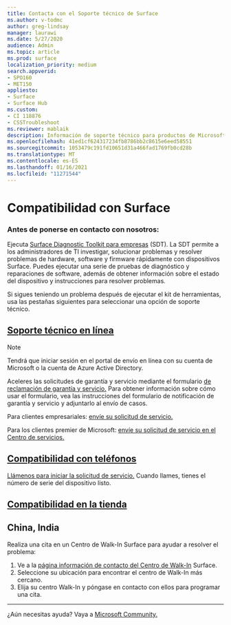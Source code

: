 ```yaml
---
title: Contacta con el Soporte técnico de Surface
ms.author: v-todmc
author: greg-lindsay
manager: laurawi
ms.date: 5/27/2020
audience: Admin
ms.topic: article
ms.prod: surface
localization_priority: medium
search.appverid:
- SPO160
- MET150
appliesto:
- Surface
- Surface Hub
ms.custom:
- CI 118876
- CSSTroubleshoot
ms.reviewer: mablaik
description: Información de soporte técnico para productos de Microsoft Surface y Surface Hub.
ms.openlocfilehash: 41ed1cf624317234fb8786bb2c8615e6eed58551
ms.sourcegitcommit: 1053479c191fd10651d31a466fad1769fb0cd28b
ms.translationtype: MT
ms.contentlocale: es-ES
ms.lasthandoff: 01/16/2021
ms.locfileid: "11271544"
---
```

# Compatibilidad con Surface

### Antes de ponerse en contacto con nosotros:  

Ejecuta [Surface Diagnostic Toolkit para empresas](https://docs.microsoft.com/surface/surface-diagnostic-toolkit-business) (SDT). La SDT permite a los administradores de TI investigar, solucionar problemas y resolver problemas de hardware, software y firmware rápidamente con dispositivos Surface. Puedes ejecutar una serie de pruebas de diagnóstico y reparaciones de software, además de obtener información sobre el estado del dispositivo y instrucciones para resolver problemas. 

Si sigues teniendo un problema después de ejecutar el kit de herramientas, usa las pestañas siguientes para seleccionar una opción de soporte técnico.

## [Soporte técnico en línea](#tab/online)

> [!NOTE]
> Tendrá que iniciar sesión en el portal de envío en línea con su cuenta de Microsoft o la cuenta de Azure Active Directory.  

Aceleres las solicitudes de garantía y servicio mediante el formulario [de reclamación de garantía y servicio.](https://download.microsoft.com/download/2/e/0/2e00e1c2-3f49-4b6a-b605-74a0244cb88b/Warranty_and_Service_Claim_Submission_Form.xlsx) Para obtener información sobre cómo [](warranty-and-service-claim-form.md) usar el formulario, vea las instrucciones del formulario de notificación de garantía y servicio y adjuntarlo al envío de casos.

Para clientes empresariales: [envíe su solicitud de servicio.](https://support.serviceshub.microsoft.com/supportforbusiness/create?sapId=d383b26c-f150-6220-8f1b-e8aa325d9727&hidden=false) 

Para los clientes premier de Microsoft: [envíe su solicitud de servicio en el Centro de servicios.](https://serviceshub.microsoft.com/support/contactsupport) 

 
## [Compatibilidad con teléfonos](#tab/phone)

[Llámenos para iniciar la solicitud de servicio.](https://support.microsoft.com/help/4051701/global-customer-service-phone-numbers) Cuando llames, tienes el número de serie del dispositivo listo. 

## [Compatibilidad en la tienda](#tab/instore)

## China, India

Realiza una cita en un Centro de Walk-In Surface para ayudar a resolver el problema:

1. Ve a la [página información de contacto del Centro de Walk-In](https://support.microsoft.com/help/4498593/find-surface-walk-in-center-contact-information) Surface. 
2. Seleccione su ubicación para encontrar el centro de Walk-In más cercano.  
3. Elija su centro Walk-In y póngase en contacto con ellos para programar una cita.


---

¿Aún necesitas ayuda? Vaya a [Microsoft Community.](https://answers.microsoft.com/)
